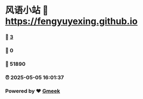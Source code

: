# 风语小站 :link: https://fengyuyexing.github.io 
### :page_facing_up: [3](https://fengyuyexing.github.io/tag.html) 
### :speech_balloon: 0 
### :hibiscus: 51890 
### :alarm_clock: 2025-05-05 16:01:37 
### Powered by :heart: [Gmeek](https://github.com/Meekdai/Gmeek)

